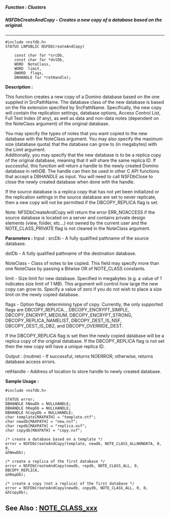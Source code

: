 ##### Function : Clusters
##### NSFDbCreateAndCopy - Creates a new copy of a database based on the original.
---
```
#include <nsfdb.h>
STATUS LNPUBLIC NSFDbCreateAndCopy(

	const char far *srcDb,
	const char far *dstDb,
	WORD  NoteClass,
	WORD  limit,
	DWORD  flags,
	DBHANDLE far *retHandle);
```
**Description :**

This function creates a new copy of a Domino database based on the one supplied 
in SrcPathName.  The database class of the new database is based on the file 
extension specified by SrcPathName.  Specifically, the new copy will contain 
the replication settings, database options, Access Control List, Full Text 
Index (if any),  as well as data and non-data notes (dependent on the NoteClass 
argument) of  the original database. 

You may specify the types of notes that you want copied to the new database 
with the NoteClass argument.  You may also specify the maximum size (database 
quota) that the database can grow to (in megabytes) with the Limit argument.  
Additionally, you may specify that the new database is to be a replica copy of 
the original database, meaning that it will share the same replica ID.  If 
successful, this function will return a handle to the newly created Domino 
database in rethDB.  The handle can then be used in other C API functions that 
accept a DBHANDLE as input.  You will need to call NSFDbClose to close the 
newly created database when done with the handle.

If the source database is a replica copy that has not yet been initialized or 
the replication settings in the source database are set to never replicate,  
then a new copy will not be permitted if the DBCOPY_REPLICA flag is set.

Note:  NFSDbCreateAndCopy will return the error ERR_NOACCESS if the source 
database is located on a server and contains private design elements (view, 
folder, etc...) not owned by the current user and the NOTE_CLASS_PRIVATE flag 
is not cleared in the NoteClass argument.

**Parameters :**
Input :
srcDb  -  A fully qualified pathname of the source database.

dstDb  -  A fully qualified pathname of the destination database.

NoteClass  -  Class of notes to be copied.  This field may specify more than one NoteClass by passing a Bitwise OR of NOTE_CLASS constants.

limit  -  Size limit for new database.  Specified in megabytes (e.g. a value of 1 indicates size limit of 1 MB).  This argument will control how large the new copy can grow to.  Specify a value of zero if you do not wish to place a size limit on the newly copied database.

flags  -  Option flags determining type of copy.  Currently, the only supported flags are DBCOPY_REPLICA, , DBCOPY_ENCRYPT_SIMPLE, DBCOPY_ENCRYPT_MEDIUM, DBCOPY_ENCRYPT_STRONG, DBCOPY_REPLICA_NAMELIST, DBCOPY_DEST_IS_NSF, DBCOPY_DEST_IS_DB2, and DBCOPY_OVERRIDE_DEST.

If the DBCOPY_REPLICA flag is set then the newly copied database will be a replica copy of the original database.  If the DBCOPY_REPLICA flag is not set then the new copy will have a unique replica ID.

Output :
(routine)  -  If successful,  returns NOERROR; otherwise, returns database access errors.


retHandle  -  Address of location to store handle to newly created database.


**Sample Usage :**
```
#include <nsfdb.h>

STATUS error;
DBHANDLE hNewDb = NULLHANDLE;
DBHANDLE hRepDb = NULLHANDLE;
DBHANDLE hCopyDb = NULLHANDLE;
char template[MAXPATH] = "template.ntf";
char newdb[MAXPATH] = "new.nsf";
char repdb[MAXPATH] = "replica.nsf";
char copydb[MAXPATH] = "copy.nsf";
	 
/* create a database based on a template */
error = NSFDbCreateAndCopy(template, newdb, NOTE_CLASS_ALLNONDATA, 0, 0, 
&hNewDb);

/* create a replica of the first database */
error = NSFDbCreateAndCopy(newdb, repdb, NOTE_CLASS_ALL, 0, DBCOPY_REPLICA,  
&hRepDb);

/* create a copy (not a replica) of the first database */
error = NSFDbCreateAndCopy(newdb, copydb, NOTE_CLASS_ALL, 0, 0, &hCopyDb);
```
**See Also :**
[NOTE_CLASS_xxx](/reference/Symb/NOTE_CLASS_xxx)
---
